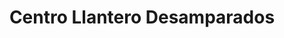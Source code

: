 ---
title: "Centro Llantero Desamparados"
url: /desamparados/centro-llantero-desamparados/
shop: Reifen
---